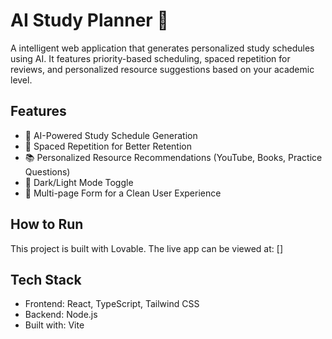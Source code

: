 # AI Study Planner 🚀

A intelligent web application that generates personalized study schedules using AI. It features priority-based scheduling, spaced repetition for reviews, and personalized resource suggestions based on your academic level.

## Features
- 📅 AI-Powered Study Schedule Generation
- 🔁 Spaced Repetition for Better Retention
- 📚 Personalized Resource Recommendations (YouTube, Books, Practice Questions)
- 🌙 Dark/Light Mode Toggle
- 🧾 Multi-page Form for a Clean User Experience

## How to Run
This project is built with Lovable. The live app can be viewed at: []

## Tech Stack
- Frontend: React, TypeScript, Tailwind CSS
- Backend: Node.js
- Built with: Vite
